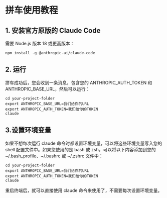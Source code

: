 # 拼车使用教程

## 1. 安装官方原版的 Claude Code

需要 Node.js 版本 18 或更高版本：

```shell
npm install -g @anthropic-ai/claude-code
```

## 2. 运行

拼车成功后，您会收到一条消息，包含您的 ANTHROPIC_AUTH_TOKEN 和 ANTHROPIC_BASE_URL，然后可以运行：

```shell
cd your-project-folder
export ANTHROPIC_BASE_URL=我们给你的URL
export ANTHROPIC_AUTH_TOKEN=我们给你的TOKEN
claude
```

## 3.设置环境变量

如果不想每次运行 claude 命令时都设置环境变量，可以将这些环境变量写入您的 shell 配置文件中。如果您使用的是 bash 或 zsh，可以将以下内容添加到您的 ~/.bash_profile、~/.bashrc 或 ~/.zshrc 文件中：

```shell
cd your-project-folder
export ANTHROPIC_BASE_URL=我们给你的URL
export ANTHROPIC_AUTH_TOKEN=我们给你的TOKEN
claude
```

重启终端后，就可以直接使用 claude 命令来使用了，不需要每次设置环境变量。
